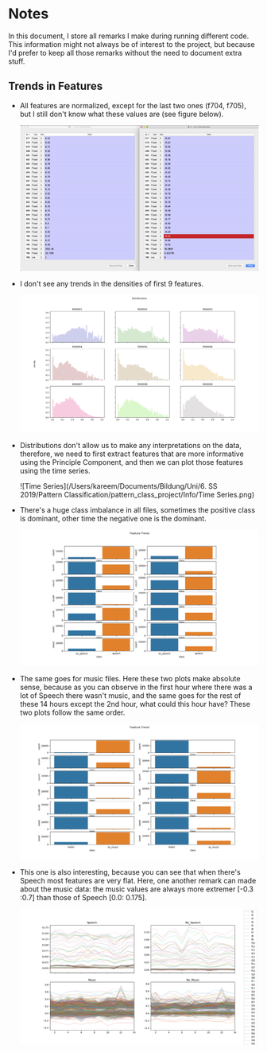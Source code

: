# Notes

In this document, I store all remarks I make during running different code. This information might not always be of interest to the project, but because I'd prefer to keep all those remarks without the need to document extra stuff.

## Trends in Features

* All features are normalized, except for the last two ones (f704, f705), but I still don't know what these values are (see figure below).

  ![Features_normalized](Features_normalized.png)

* I don't see any trends in the densities of first 9 features. 

  ![3x3 plot_density](plot_density_3x3.png)

* Distributions don't allow us to make any interpretations on the data, therefore, we need to first extract features that are more informative using the Principle Component, and then we can plot those features using the time series.

  ![Time Series](/Users/kareem/Documents/Bildung/Uni/6. SS 2019/Pattern Classification/pattern_class_project/Info/Time Series.png)

* There's a huge class imbalance in all files, sometimes the positive class is dominant, other time the negative one is the dominant.

  ![Class Imbalance](Class_Imbalance_speech.png)

* The same goes for music files. Here these two plots make absolute sense, because as you can observe in the first hour where there was a lot of Speech there wasn't music, and the same goes for the rest of these 14 hours except the 2nd hour, what could this hour have? These two plots follow the same order.

  ![Music File Class Imbalance](Class_Imbalance_music.png)

* This one is also interesting, because you can see that when there's Speech most features are very flat. Here, one another remark can made about the music data: the music values are always more extremer [-0.3 :0.7] than those of Speech [0.0: 0.175].

  ![AllFeatures_14Hours](AllFeatures_14Hours.png)